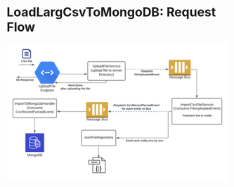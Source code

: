 # LoadLargCsvToMongoDB: Request Flow 

![Diagram](https://github.com/mou2ayad/LoadLargCsvToMongoDB/blob/main/Request%20Diagram.png?raw=true)

